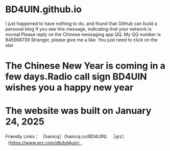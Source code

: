 # BD4UIN.github.io
I just happened to have nothing to do, and found that GitHub can build a personal blog
If you see this message, indicating that your network is normal
Please reply on the Chinese messaging app QQ. My QQ number is 845568739
Stranger, please give me a like. You just need to click on the star
# The Chinese New Year is coming in a few days.Radio call sign BD4UIN wishes you a happy new year
# The website was built on January 24, 2025
Friendly Links：
［hamcq］（hamcq.cn/BD4UIN）
［qrz］（https://www.qrz.com/db/bd4uin）
